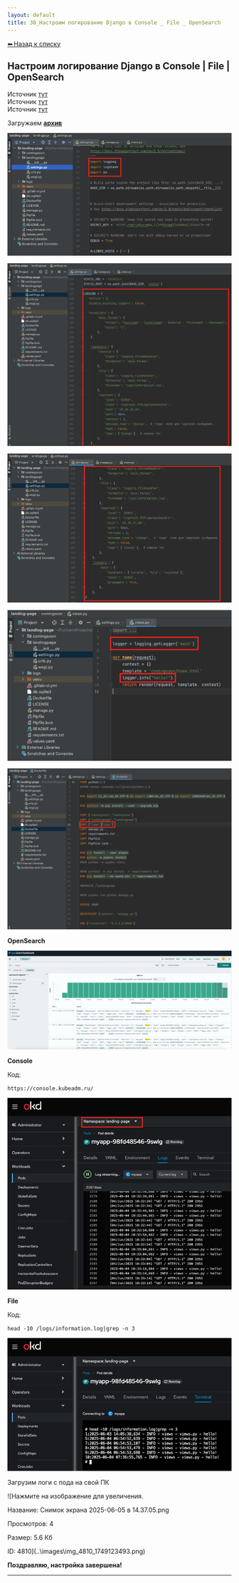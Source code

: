 ```yaml
---
layout: default
title: 30_Настроим логирование Django в Console _ File _ OpenSearch
---
```

<a class="back-link" href="../index.html">⬅ Назад к списку</a>


##  Настроим логирование Django в Console | File | OpenSearch 

  
Источник [тут](https://habr.com/ru/articles/421819/)  
Источник [тут](https://www.youtube.com/watch?v=nfml4BbBAbE)  
Источник [тут](https://www.youtube.com/watch?v=c8pa4VJia_A)  
  
Загружаем **[архив](https://galkin-vladimir.ru:5446/d/s/13dCk63bU1BtZL9x5aZKDMYVmfYDvbLY/xmuIhTgSjcWomVBtZ0CCF3A3081cz2X5-mrrgAHl7VAw)**  
  
![Нажмите на изображение для увеличения.  Название:	Снимок экрана 2025-06-04 в 12.56.47.png Просмотров:	0 Размер:	118.1 Кб ID:	4799](..\images\\img_4799_1749031934.png)  
  
![Нажмите на изображение для увеличения.  Название:	Снимок экрана 2025-06-04 в 12.58.07.png Просмотров:	0 Размер:	140.7 Кб ID:	4800](..\images\\img_4800_1749031953.png)  
  
![Нажмите на изображение для увеличения.  Название:	Снимок экрана 2025-06-04 в 12.59.04.png Просмотров:	0 Размер:	115.1 Кб ID:	4801](..\images\\img_4801_1749031969.png)  
  
![Нажмите на изображение для увеличения.  Название:	Снимок экрана 2025-06-04 в 13.00.19.png Просмотров:	0 Размер:	68.7 Кб ID:	4802](..\images\\img_4802_1749031984.png)  
  
![Нажмите на изображение для увеличения.  Название:	Снимок экрана 2025-06-04 в 13.01.45.png Просмотров:	0 Размер:	129.8 Кб ID:	4803](..\images\\img_4803_1749032007.png)  
  
**OpenSearch**  
  
![Нажмите на изображение для увеличения.  Название:	Снимок экрана 2025-06-04 в 13.03.03.png Просмотров:	0 Размер:	510.3 Кб ID:	4804](..\images\\img_4804_1749032022.png)  
  
**Console**  
  


Код:
    
    
    https://console.kubeadm.ru/

![Нажмите на изображение для увеличения.  Название:	Снимок экрана 2025-06-04 в 13.33.20.png Просмотров:	0 Размер:	190.7 Кб ID:	4807](..\images\\img_4807_1749033310.png)  
  
**File**  
  


Код:
    
    
    head -10 /logs/information.log|grep -n 3

![Нажмите на изображение для увеличения.  Название:	Снимок экрана 2025-06-04 в 13.36.07.png Просмотров:	0 Размер:	116.5 Кб ID:	4808](..\images\\img_4808_1749033408.png)  
  
Загрузим логи с пода на свой ПК  
  
![Нажмите на изображение для увеличения.



Название:	Снимок экрана 2025-06-05 в 14.37.05.png

Просмотров:	4

Размер:	5.6 Кб

ID:	4810](..\images\\img_4810_1749123493.png)  
  
  
**Поздравляю, настройка завершена!**


---

